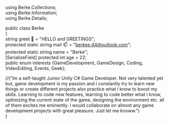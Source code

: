 using Berke.Collections;    
using Berke.Information;     
using Berke.Details;

public class Berke                           
{                                   
  string greet 👋 = "HELLO and GREETINGS";                  
  protected static string mail 📫 =  "berkee.44@outlook.com";                          
  protected static string name = "Berke";                                   
  [SerializeField] protected int age = 22;                                    
  public enum interests {GameDevelopment, GameDesign, Coding, VideoEditing, Events, Geek};                         
  
  //("Im a self-taught Junior Unity C# Game Developer. Not very talented yet but, game development is my passion and i constantly try to learn new things or create different projects also practice what i know to boost my skills. Learning to code new features, learning to code better what i know, optimizing the current state of the game, designing the environment etc. all of them excites me eminently. 
 I would collaborate on almost any game development projects with great pleasure. Just let me knoww.")       
}
<!---
Ciywi/Ciywi is a ✨ special ✨ repository because its `README.md` (this file) appears on your GitHub profile.
You can click the Preview link to take a look at your changes.
--->
